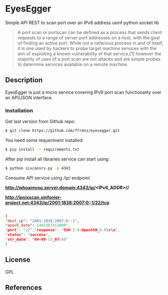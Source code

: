 # EyesEgger

Simple API REST to scan port over an IPv6 address usinf python socket lib

> A port scan or portscan can be defined as a process that sends client requests to a range of server port addresses on a host, with the goal of finding an active port. While not a nefarious process in and of itself, it is one used by hackers to probe target machine services with the aim of exploiting a known vulnerability of that service,[1] however the majority of uses of a port scan are not attacks and are simple probes to determine services available on a remote machine.

## Description

EyesEgger is just a micro service covering IPv6 port scan functionality over an API/JSON interface.

### Installation

Get last version from Github repo:

```sh
$ git clone https://github.com/ffr4nz/eyesegger.git
```

You need some requeriment installed:

```sh
$ pip install -r requirements.txt
```

After pip install all libraries service can start using:

```sh
$ python sixcansrv.py -p 4343
```
Consume API service using */ip/* endpoint

**http://whoareyou.server.domain:4343/ip/<IPv6_ADDR>/<PORT>/<PROTOCOL>**

**http://ipsixscan.sinfonier-project.net:4343/ip/2001:1838:2007:0::1/22/tcp**
```json

{
"dest_ip": "2001:1838:2007:0::1",
"epoch_date": 1441367312000",
"port": "22","response": "SSH-2.0-OpenSSH_6.0\r\n",
"status": "success",
"str_date": "04-09-15_07:48"
}

```

License
----

GPL

References
----


